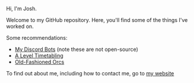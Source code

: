 Hi, I'm Josh.

Welcome to my GitHub repository. Here, you'll find some of the things I've worked on.

Some recommendations:
 - [My Discord Bots](https://smileyface12349.xyz/bots) (note these are not open-source)
 - [A Level Timetabling](https://github.com/smileyface12349/a-level-timetabling)
 - [Old-Fashioned Orcs](https://github.com/smileyface12349/old-fashioned-orcs)

To find out about me, including how to contact me, go to [my website](https://smileyface12349.xyz)
